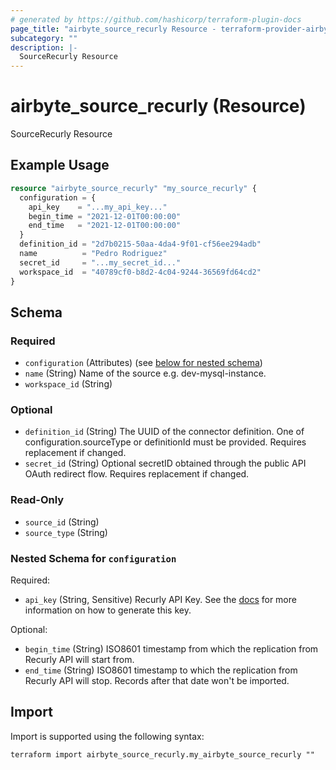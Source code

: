 ```yaml
---
# generated by https://github.com/hashicorp/terraform-plugin-docs
page_title: "airbyte_source_recurly Resource - terraform-provider-airbyte"
subcategory: ""
description: |-
  SourceRecurly Resource
---
```


# airbyte_source_recurly (Resource)

SourceRecurly Resource

## Example Usage

```terraform
resource "airbyte_source_recurly" "my_source_recurly" {
  configuration = {
    api_key    = "...my_api_key..."
    begin_time = "2021-12-01T00:00:00"
    end_time   = "2021-12-01T00:00:00"
  }
  definition_id = "2d7b0215-50aa-4da4-9f01-cf56ee294adb"
  name          = "Pedro Rodriguez"
  secret_id     = "...my_secret_id..."
  workspace_id  = "40789cf0-b8d2-4c04-9244-36569fd64cd2"
}
```

<!-- schema generated by tfplugindocs -->
## Schema

### Required

- `configuration` (Attributes) (see [below for nested schema](#nestedatt--configuration))
- `name` (String) Name of the source e.g. dev-mysql-instance.
- `workspace_id` (String)

### Optional

- `definition_id` (String) The UUID of the connector definition. One of configuration.sourceType or definitionId must be provided. Requires replacement if changed.
- `secret_id` (String) Optional secretID obtained through the public API OAuth redirect flow. Requires replacement if changed.

### Read-Only

- `source_id` (String)
- `source_type` (String)

<a id="nestedatt--configuration"></a>
### Nested Schema for `configuration`

Required:

- `api_key` (String, Sensitive) Recurly API Key. See the  <a href="https://docs.airbyte.com/integrations/sources/recurly">docs</a> for more information on how to generate this key.

Optional:

- `begin_time` (String) ISO8601 timestamp from which the replication from Recurly API will start from.
- `end_time` (String) ISO8601 timestamp to which the replication from Recurly API will stop. Records after that date won't be imported.

## Import

Import is supported using the following syntax:

```shell
terraform import airbyte_source_recurly.my_airbyte_source_recurly ""
```
